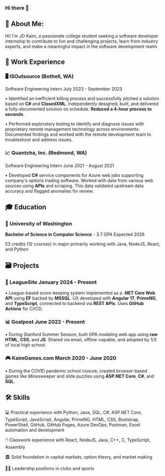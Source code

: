 ### Hi there 👋

## 🚀 About Me:
Hi! I'm JD Kaim, a passionate college student seeking a software developer internship to contribute to fun and challenging projects, learn from industry experts, and make a meaningful impact in the software development realm.

## 💼 Work Experience
### 🖥️ ISOutsource (Bothell, WA)

Software Engineering Intern July 2023 - September 2023

• Identified an inefficient billing process and successfully pitched a solution based on
**C#** and **ClosedXML**. Independently designed, built, and delivered a fully-documented
solution on schedule. **Reduced a 4-hour process to seconds**.

• Performed exploratory testing to identify and diagnose issues with proprietary remote
management technology across environments. Documented findings and worked with
the remote development team to troubleshoot and address issues.


### 📈 Quantcha, Inc. (Redmond, WA)

Software Engineering Intern June 2021 - August 2021

• Developed **C#** service components for Azure web jobs supporting company's options
trading software. Worked with data from various web sources using **APIs** and scraping.
This data validated upstream data accuracy and flagged anomalies for review.

## 🎓 Education
### 🐺 University of Washington 

**Bachelor of Science in Computer Science** - 3.7 GPA Expected 2026

53 credits (12 courses) in major primarily working with Java, NodeJS, React, and Python

## 🗃️ Projects
### 🏈 LeagueSite January 2024 - Present

• League-based score-keeping system implemented as a **.NET Core Web API** using **EF**
backed by **MSSQL**. UX developed with **Angular 17**, **PrimeNG**, and **TypeScript**, connected
to backend via **REST APIs**. Uses **GitHub Actions** for CI/CD.


### 📊 Goalpost June 2022 - Present

• During Stanford Summer Session, built GPA modeling web app using **raw HTML**, **CSS**,
and **JS**. Shared via email, offline-capable, and adopted by 1/3 of local high school.


### 🎮 KaimGames.com March 2020 - June 2020

• During the COVID pandemic school closure, created browser-based games like
Minesweeper and slide puzzles using **ASP.NET Core**, **C#**, and **SQL**.

## 🛠️ Skills
💻 Practical experience with Python, Java, SQL, C#, ASP.NET Core, TypeScript, JavaScript, Angular, PrimeNG, HTML, CSS, Bootstrap, PowerShell, GitHub, GitHub Pages, Azure DevOps, Postman, Excel automation and development

🖱️ Classwork experience with React, NodeJS, Java, C++, C, TypeScript, Assembly 

🏛️ Solid foundation in capital markets, option theory, and market making

👷‍♂️ Leadership positions in clubs and sports

<!--
**JDKaim/JDKaim** is a ✨ _special_ ✨ repository because its `README.md` (this file) appears on your GitHub profile.

Here are some ideas to get you started:

- 🔭 I’m currently working on ...
- 🌱 I’m currently learning ...
- 👯 I’m looking to collaborate on ...
- 🤔 I’m looking for help with ...
- 💬 Ask me about ...
- 📫 How to reach me: ...
- 😄 Pronouns: ...
- ⚡ Fun fact: ...
-->
